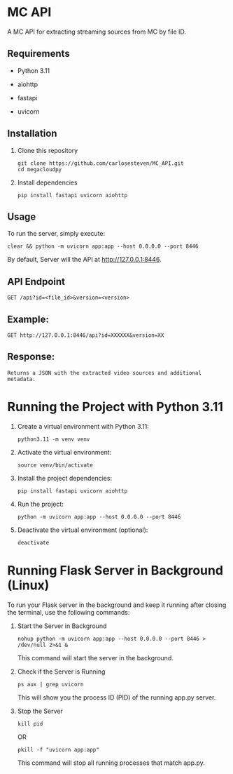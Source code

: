 # MC API

A MC API for extracting streaming sources from MC by file ID.

## Requirements

- Python 3.11

- aiohttp
- fastapi
- uvicorn

## Installation

1. Clone this repository

       git clone https://github.com/carlosesteven/MC_API.git
       cd megacloudpy

2. Install dependencies

       pip install fastapi uvicorn aiohttp

## Usage

To run the server, simply execute:

    clear && python -m uvicorn app:app --host 0.0.0.0 --port 8446

By default, Server will the API at http://127.0.0.1:8446.

## API Endpoint

    GET /api?id=<file_id>&version=<version>

## Example:

    GET http://127.0.0.1:8446/api?id=XXXXXX&version=XX

## Response:

    Returns a JSON with the extracted video sources and additional metadata.

# Running the Project with Python 3.11

1. Create a virtual environment with Python 3.11:

       python3.11 -m venv venv

2. Activate the virtual environment:

       source venv/bin/activate

3. Install the project dependencies:

       pip install fastapi uvicorn aiohttp

4. Run the project:

       python -m uvicorn app:app --host 0.0.0.0 --port 8446

5. Deactivate the virtual environment (optional):

       deactivate

# Running Flask Server in Background (Linux)

To run your Flask server in the background and keep it running after closing the terminal, use the following commands:

1. Start the Server in Background

       nohup python -m uvicorn app:app --host 0.0.0.0 --port 8446 > /dev/null 2>&1 &

   This command will start the server in the background.

2. Check if the Server is Running

       ps aux | grep uvicorn

   This will show you the process ID (PID) of the running app.py server.

4. Stop the Server

       kill pid

   OR

       pkill -f "uvicorn app:app"

   This command will stop all running processes that match app.py.

